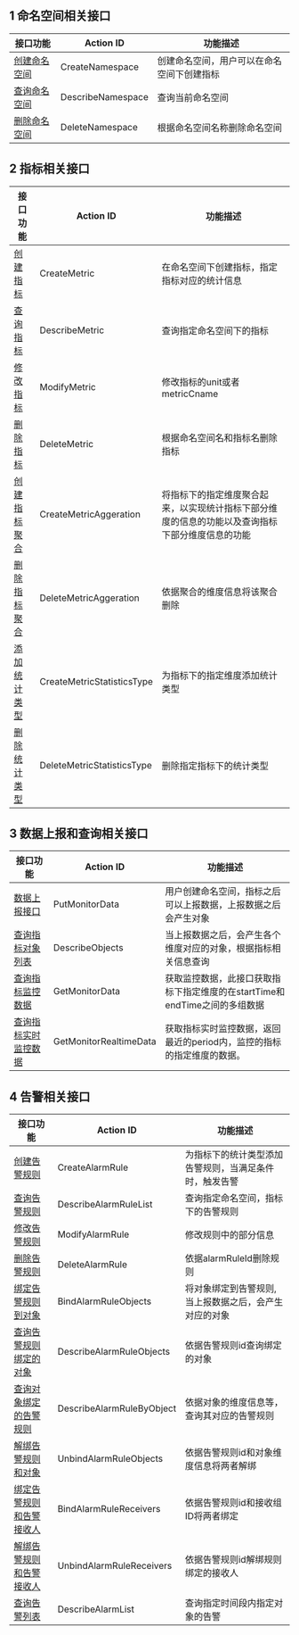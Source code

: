 
## 1 命名空间相关接口

| 接口功能 | Action ID | 功能描述|
|---------|---------|---------|
| [创建命名空间](/doc/api/255/创建命名空间) | CreateNamespace | 创建命名空间，用户可以在命名空间下创建指标|
| [查询命名空间](/doc/api/255/查询命名空间) | DescribeNamespace | 查询当前命名空间|
| [删除命名空间](/doc/api/255/删除命名空间) |  DeleteNamespace | 根据命名空间名称删除命名空间|

## 2 指标相关接口

| 接口功能 | Action ID | 功能描述|
|---------|---------|---------|
| [创建指标](/doc/api/255/创建指标) |  CreateMetric | 在命名空间下创建指标，指定指标对应的统计信息|
| [查询指标](/doc/api/255/查询指标) |  DescribeMetric | 查询指定命名空间下的指标|
| [修改指标](/doc/api/255/修改指标) | ModifyMetric| 修改指标的unit或者metricCname|
| [删除指标](/doc/api/255/删除指标) | DeleteMetric | 根据命名空间名和指标名删除指标|
| [创建指标聚合](/doc/api/255/创建指标聚合)  | CreateMetricAggeration | 将指标下的指定维度聚合起来，以实现统计指标下部分维度的信息的功能以及查询指标下部分维度信息的功能|
| [删除指标聚合](/doc/api/255/删除指标聚合)  | DeleteMetricAggeration| 依据聚合的维度信息将该聚合删除|
| [添加统计类型](/doc/api/255/添加统计类型) | CreateMetricStatisticsType| 为指标下的指定维度添加统计类型|
| [删除统计类型](/doc/api/255/删除统计类型) | DeleteMetricStatisticsType| 删除指定指标下的统计类型|

## 3 数据上报和查询相关接口

| 接口功能 | Action ID | 功能描述|
|---------|---------|---------|
| [数据上报接口](/doc/api/255/数据上报接口) | PutMonitorData | 用户创建命名空间，指标之后可以上报数据，上报数据之后会产生对象|
| [查询指标对象列表](/doc/api/255/查询指标对象列表) | DescribeObjects | 当上报数据之后，会产生各个维度对应的对象，根据指标相关信息查询|
| [查询指标监控数据](/doc/api/255/查询指标监控数据) | GetMonitorData| 获取监控数据，此接口获取指标下指定维度的在startTime和endTime之间的多组数据|
| [查询指标实时监控数据](/doc/api/255/查询指标实时监控数据) | GetMonitorRealtimeData | 获取指标实时监控数据，返回最近的period内，监控的指标的指定维度的数据。|

## 4 告警相关接口

| 接口功能 | Action ID | 功能描述|
|---------|---------|---------|
| [创建告警规则](/doc/api/255/创建告警规则) |CreateAlarmRule | 为指标下的统计类型添加告警规则，当满足条件时，触发告警|
| [查询告警规则](/doc/api/255/查询告警规则) | DescribeAlarmRuleList | 查询指定命名空间，指标下的告警规则|
| [修改告警规则](/doc/api/255/修改告警规则) | ModifyAlarmRule | 修改规则中的部分信息|
| [删除告警规则](/doc/api/255/删除告警规则)| DeleteAlarmRule | 依据alarmRuleId删除规则|
| [绑定告警规则到对象](/doc/api/255/绑定告警规则到对象) | BindAlarmRuleObjects | 将对象绑定到告警规则,当上报数据之后，会产生对应的对象|
| [查询告警规则绑定的对象](/doc/api/255/查询告警规则绑定的对象) | DescribeAlarmRuleObjects | 依据告警规则id查询绑定的对象|
| [查询对象绑定的告警规则](/doc/api/255/查询对象绑定的告警规则) | DescribeAlarmRuleByObject | 依据对象的维度信息等，查询其对应的告警规则|
| [解绑告警规则和对象](/doc/api/255/解绑告警规则和对象) | UnbindAlarmRuleObjects | 依据告警规则id和对象维度信息将两者解绑|
| [绑定告警规则和告警接收人](/doc/api/255/绑定告警规则和告警接收人) | BindAlarmRuleReceivers | 依据告警规则id和接收组ID将两者绑定|
| [解绑告警规则和告警接收人](/doc/api/255/解绑告警规则和告警接收人) | UnbindAlarmRuleReceivers | 依据告警规则id解绑规则绑定的接收人|
| [查询告警列表](/doc/api/255/查询告警列表) | DescribeAlarmList | 查询指定时间段内指定对象的告警|




